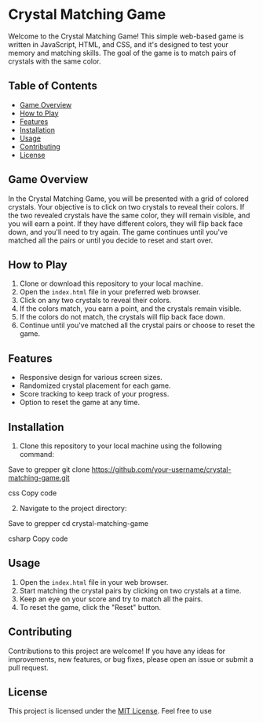 # Crystal Matching Game

Welcome to the Crystal Matching Game! This simple web-based game is written in JavaScript, HTML, and CSS, and it's designed to test your memory and matching skills. The goal of the game is to match pairs of crystals with the same color.

## Table of Contents

- [Game Overview](#game-overview)
- [How to Play](#how-to-play)
- [Features](#features)
- [Installation](#installation)
- [Usage](#usage)
- [Contributing](#contributing)
- [License](#license)

## Game Overview

In the Crystal Matching Game, you will be presented with a grid of colored crystals. Your objective is to click on two crystals to reveal their colors. If the two revealed crystals have the same color, they will remain visible, and you will earn a point. If they have different colors, they will flip back face down, and you'll need to try again. The game continues until you've matched all the pairs or until you decide to reset and start over.

## How to Play

1. Clone or download this repository to your local machine.
2. Open the `index.html` file in your preferred web browser.
3. Click on any two crystals to reveal their colors.
4. If the colors match, you earn a point, and the crystals remain visible.
5. If the colors do not match, the crystals will flip back face down.
6. Continue until you've matched all the crystal pairs or choose to reset the game.

## Features

- Responsive design for various screen sizes.
- Randomized crystal placement for each game.
- Score tracking to keep track of your progress.
- Option to reset the game at any time.

## Installation

1. Clone this repository to your local machine using the following command:

Save to grepper
git clone https://github.com/your-username/crystal-matching-game.git

css
Copy code

2. Navigate to the project directory:

Save to grepper
cd crystal-matching-game

csharp
Copy code

## Usage

1. Open the `index.html` file in your web browser.
2. Start matching the crystal pairs by clicking on two crystals at a time.
3. Keep an eye on your score and try to match all the pairs.
4. To reset the game, click the "Reset" button.

## Contributing

Contributions to this project are welcome! If you have any ideas for improvements, new features, or bug fixes, please open an issue or submit a pull request.

## License

This project is licensed under the [MIT License](LICENSE). Feel free to use
